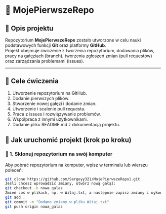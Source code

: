 # 🧰 MojePierwszeRepo

## 📘 Opis projektu
Repozytorium **MojePierwszeRepo** zostało utworzone w celu nauki podstawowych funkcji  **Git** oraz platformy **GitHub**.  
Projekt obejmuje ćwiczenie z tworzenia repozytorium, dodawania plików, pracy na gałęziach (branch), tworzenia zgłoszeń zmian (pull requestów) oraz zarządzania problemami (issues).

---

## 🚀 Cele ćwiczenia
1. Utworzenie repozytorium na GitHub.
2. Dodanie pierwszych plików.
3. Stworzenie nowej gałęzi i dodanie zmian.
4. Utworzenie i scalenie pull requesta.
5. Praca z issues i rozwiązywanie problemów.
6. Współpraca z innymi użytkownikami.
7. Dodanie pliku README.md z dokumentacją projektu.

## 🚀 Jak uruchomić projekt (krok po kroku)

### 🔹 1. Sklonuj repozytorium na swój komputer
Aby pobrać repozytorium na komputer, wpisz w terminalu lub wierszu poleceń:
```bash
git clone https://github.com/Sergeyy321/MojePierwszeRepo1.git
Jeśli chcesz wprowadzić zmiany, utwórz nową gałąź:
git checkout -b nowa_galaz
Zmień coś w plikach, np. w Witaj.txt, a następnie zapisz zmiany i wykonaj commit:
git add .
git commit -m "Dodano zmiany w pliku Witaj.txt"
git push origin nowa_galaz
